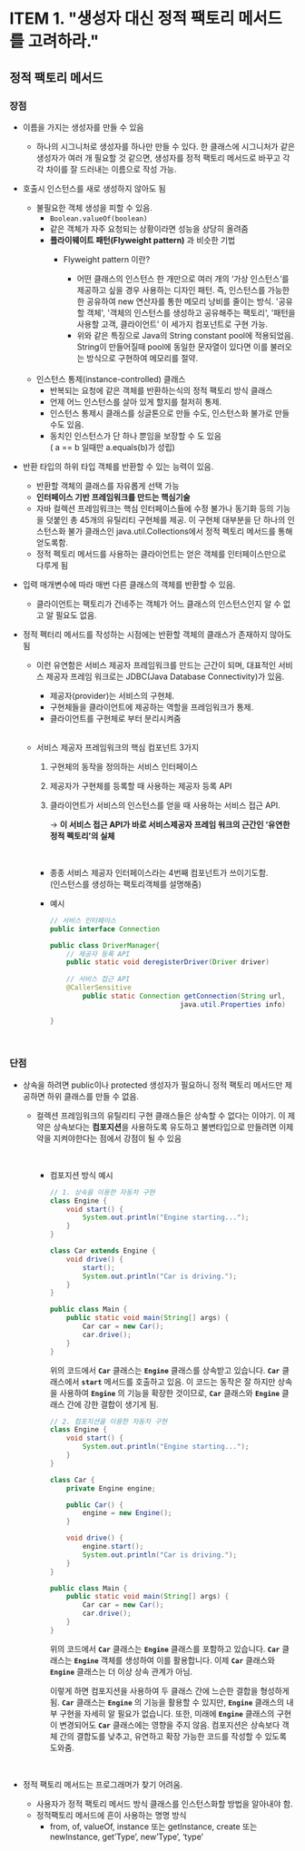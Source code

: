 # ITEM 1. "생성자 대신 정적 팩토리 메서드를 고려하라."

## 정적 팩토리 메서드

### 장점

- 이름을 가지는 생성자를 만들 수 있음
    - 하나의 시그니처로 생성자를 하나만 만들 수 있다. 한 클래스에 시그니처가 같은 생성자가 여러 개 필요할 것 같으면, 생성자를 정적 팩토리 메서드로 바꾸고 각각 차이를 잘 드러내는 이름으로 작성 가능.


- 호출시 인스턴스를 새로 생성하지 않아도 됨
    - 불필요한 객체 생성을 피할 수 있음.
        - `Boolean.valueOf(boolean)`
        - 같은 객체가 자주 요청되는 상황이라면 성능을 상당히 올려줌
        - **플라이웨이트 패턴(Flyweight pattern)** 과 비슷한 기법
            - Flyweight pattern 이란?
              - 어떤 클래스의 인스턴스 한 개만으로 여러 개의 ‘가상 인스턴스’를 제공하고 싶을 경우 사용하는 디자인 패턴. 즉, 인스턴스를 가능한한 공유하여 new 연산자를 통한 메모리 낭비를 줄이는 방식. 
              '공유할 객체', '객체의 인스턴스를 생성하고 공유해주는 팩토리', '패턴을 사용할 고객, 클라이언트' 
              이 세가지 컴포넌트로 구현 가능.
              - 위와 같은 특징으로 Java의 String constant pool에 적용되었음. String이 만들어질때 pool에 동일한 문자열이 있다면 이를 불러오는 방식으로 구현하여 메모리를 절약. 

              <br/>
    - 인스턴스 통제(instance-controlled) 클래스
        - 반복되는 요청에 같은 객체를 반환하는식의 정적 팩토리 방식 클래스
        - 언제 어느 인스턴스를 살아 있게 할지를 철저히 통제.
        - 인스턴스 통제시 클래스를 싱글톤으로 만들 수도, 인스턴스화 불가로 만들 수도 있음.
        - 동치인 인스턴스가 단 하나 뿐임을 보장할 수 도 있음<br/>( a == b 일때만 a.equals(b)가 성립)


- 반환 타입의 하위 타입 객체를 반환할 수 있는 능력이 있음.
    - 반환할 객체의 클래스를 자유롭게 선택 가능
    - **인터페이스 기반 프레임워크를 만드는 핵심기술**
    - 자바 컬렉션 프레임워크는 핵심 인터페이스들에 수정 불가나 동기화 등의 기능을 덧붙인 총 45개의 유틸리티 구현체를 제공. 이 구현체 대부분을 단 하나의 인스턴스화 불가 클래스인 java.util.Collections에서 정적 펙토리 메서드를 통해 얻도록함.
    - 정적 펙토리 메서드를 사용하는 클라이언트는 얻은 객체를 인터페이스만으로 다루게 됨


- 입력 매개변수에 따라 매번 다른 클래스의 객체를 반환할 수 있음.
    - 클라이언트는 팩토리가 건네주는 객체가 어느 클래스의 인스턴스인지 알 수 없고 알 필요도 없음.


- 정적 펙터리 메서드를 작성하는 시점에는 반환할 객체의 클래스가 존재하지 않아도 됨
    - 이런 유연함은 서비스 제공자 프레임워크를 만드는 근간이 되며,
      대표적인 서비스 제공자 프레임 워크로는 JDBC(Java Database Connectivity)가 있음.
        - 제공자(provider)는 서비스의 구현체.
        - 구현체들을 클라이언트에 제공하는 역할을 프레임워크가 통제.
        - 클라이언트를 구현체로 부터 분리시켜줌
      
        <br/>
    - 서비스 제공자 프레임워크의 핵심 컴포넌트 3가지
        1. 구현체의 동작을 정의하는 서비스 인터페이스
        2. 제공자가 구현체를 등록할 때 사용하는 제공자 등록 API
        3. 클라이언트가 서비스의 인스턴스를 얻을 때 사용하는 서비스 접근 API.

           → **이 서비스 접근 API가 바로 서비스제공자 프레임 워크의 근간인 ‘유연한 정적 펙토리’의 실체**
        
            <br/>
        - 종종 서비스 제공자 인터페이스라는 4번째 컴포넌트가 쓰이기도함.
          <br/>(인스턴스를 생성하는 팩토리객체를 설명해줌)
        
        - 예시
            ```java
            // 서비스 인터페이스
            public interface Connection 
            
            public class DriverManager{
            	// 제공자 등록 API 
            	public static void deregisterDriver(Driver driver) 
            	
            	// 서비스 접근 API
            	@CallerSensitive
                    public static Connection getConnection(String url,
                                            java.util.Properties info)
            
            }
            ```


<br/>

### 단점

- 상속을 하려면 public이나 protected 생성자가 필요하니 정적 팩토리 메서드만 제공하면 하위 클래스를 만들 수 없음.
    - 컬렉션 프레임워크의 유틸리티 구현 클래스들은 상속할 수 없다는 이야기. 이 제약은 상속보다는 **컴포지션**을 사용하도록 유도하고 불변타입으로 만들려면 이제약을 지켜야한다는 점에서 강점이 될 수 있음
        
        <br/>
        
        - 컴포지션 방식 예시
            ```java
            // 1. 상속을 이용한 자동차 구현
            class Engine {
                void start() {
                    System.out.println("Engine starting...");
                }
            }
            
            class Car extends Engine {
                void drive() {
                    start();
                    System.out.println("Car is driving.");
                }
            }
            
            public class Main {
                public static void main(String[] args) {
                    Car car = new Car();
                    car.drive();
                }
            }
            ```

          위의 코드에서 **`Car`** 클래스는 **`Engine`** 클래스를 상속받고 있습니다. **`Car`** 클래스에서 **`start`** 메서드를 호출하고 있음. 이 코드는 동작은 잘 하지만 상속을 사용하여 **`Engine`** 의 기능을 확장한 것이므로, **`Car`** 클래스와 **`Engine`** 클래스 간에 강한 결합이 생기게 됨.

            ```java
            // 2. 컴포지션을 이용한 자동차 구현
            class Engine {
                void start() {
                    System.out.println("Engine starting...");
                }
            }
            
            class Car {
                private Engine engine;
            
                public Car() {
                    engine = new Engine();
                }
            
                void drive() {
                    engine.start();
                    System.out.println("Car is driving.");
                }
            }
            
            public class Main {
                public static void main(String[] args) {
                    Car car = new Car();
                    car.drive();
                }
            }
            ```

          위의 코드에서 **`Car`** 클래스는 **`Engine`** 클래스를 포함하고 있습니다. **`Car`** 클래스는 **`Engine`** 객체를 생성하여 이를 활용합니다. 이제 **`Car`** 클래스와 **`Engine`** 클래스는 더 이상 상속 관계가 아님. 
          
          이렇게 하면 컴포지션을 사용하여 두 클래스 간에 느슨한 결합을 형성하게 됨. **`Car`** 클래스는 **`Engine`** 의 기능을 활용할 수 있지만, **`Engine`** 클래스의 내부 구현을 자세히 알 필요가 없습니다. 또한, 미래에 **`Engine`** 클래스의 구현이 변경되어도 **`Car`** 클래스에는 영향을 주지 않음. 컴포지션은 상속보다 객체 간의 결합도를 낮추고, 유연하고 확장 가능한 코드를 작성할 수 있도록 도와줌.
      
    <br/>
- 정적 팩토리 메서드는 프로그래머가 찾기 어려움.
    - 사용자가 정적 팩토리 메서드 방식 클래스를 인스턴스화할 방법을 알아내야 함.
    - 정적팩토리 메서드에 흔이 사용하는 명명 방식
        - from, of, valueOf, instance 또는 getInstance, create 또는 newInstance, get’Type’, new’Type’, ‘type’